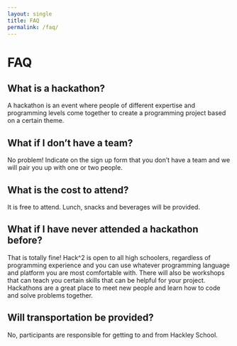 ```yaml
---
layout: single
title: FAQ
permalink: /faq/
---
```


# FAQ

## What is a hackathon? 

A hackathon is an event where people of different expertise and programming levels come together to create a programming project based on a certain theme.

## What if I don’t have a team?

No problem! Indicate on the sign up form that you don’t have a team and we will pair you up with one or two people.

## What is the cost to attend?

It is free to attend. Lunch, snacks and beverages will be provided. 

## What if I have never attended a hackathon before?

That is totally fine! Hack^2 is open to all high schoolers, regardless of programming experience and you can use whatever programming language and platform you are most comfortable with. There will also be workshops that can teach you certain skills that can be helpful for your project. Hackathons are a great place to meet new people and learn how to code and solve problems together. 

## Will transportation be provided?

No, participants are responsible for getting to and from Hackley School.

